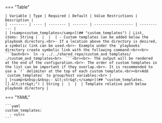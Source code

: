 === "Table"

    | Variable | Type | Required | Default | Value Restrictions | Description |
    | -------- | ---- | -------- | ------- | ------------------ | ----------- |
    | [<samp>custom_templates</samp>](## "custom_templates") | List, items: String |  |  |  | - Custom templates can be added below the playbook directory.<br>- If a location above the directory is desired, a symbolic link can be used.<br>- Example under the `playbooks` directory create symbolic link with the following command:<br><br>  ```bash<br>  ln -s ../../shared_repo/custom_avd_templates/ ./custom_avd_templates<br>  ```<br><br>- The output will be rendered at the end of the configuration.<br>- The order of custom templates in the list can be important if they overlap.<br>- It is recommended to use a `!` delimiter at the top of each custom template.<br><br>Add `custom_templates` to group/host variables:<br> |
    | [<samp>&nbsp;&nbsp;- &lt;str&gt;</samp>](## "custom_templates.[].&lt;str&gt;") | String |  |  |  | Template relative path below playbook directory |

=== "YAML"

    ```yaml
    custom_templates:
      - <str>
    ```
